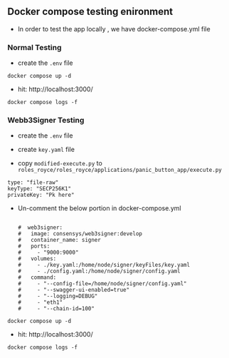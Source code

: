 ## Docker compose testing enironment


- In order to test the app locally , we have docker-compose.yml file


### Normal Testing

- create the `.env` file

```docker compose up -d```

- hit: http://localhost:3000/


```docker compose logs -f```

### Webb3Signer Testing

- create the `.env` file

- create `key.yaml` file

- copy `modified-execute.py` to `roles_royce/roles_royce/applications/panic_button_app/execute.py` 

```
type: "file-raw"
keyType: "SECP256K1"
privateKey: "Pk here"
```

- Un-comment the below portion in docker-compose.yml

  ```

  #  web3signer:
  #   image: consensys/web3signer:develop
  #   container_name: signer
  #   ports:
  #     - "9000:9000"
  #   volumes:
  #     - ./key.yaml:/home/node/signer/keyFiles/key.yaml
  #     - ./config.yaml:/home/node/signer/config.yaml
  #   command: 
  #     - "--config-file=/home/node/signer/config.yaml"
  #     - "--swagger-ui-enabled=true"
  #     - "--logging=DEBUG"
  #     - "eth1"
  #     - "--chain-id=100"

    ```

```docker compose up -d```

- hit: http://localhost:3000/


```docker compose logs -f```

